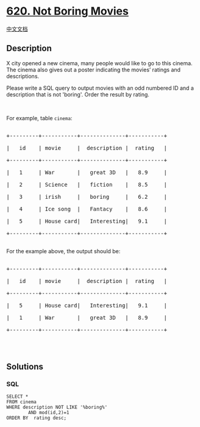 # [620. Not Boring Movies](https://leetcode.com/problems/not-boring-movies)

[中文文档](/solution/0600-0699/0620.Not%20Boring%20Movies/README.md)

## Description

X city opened a new cinema, many people would like to go to this cinema. The cinema also gives out a poster indicating the movies&rsquo; ratings and descriptions.

<p>Please write a SQL query to output movies with an odd numbered ID and a description that is not &#39;boring&#39;. Order the result by rating.</p>

<p>&nbsp;</p>

<p>For example, table <code>cinema</code>:</p>

<pre>

+---------+-----------+--------------+-----------+

|   id    | movie     |  description |  rating   |

+---------+-----------+--------------+-----------+

|   1     | War       |   great 3D   |   8.9     |

|   2     | Science   |   fiction    |   8.5     |

|   3     | irish     |   boring     |   6.2     |

|   4     | Ice song  |   Fantacy    |   8.6     |

|   5     | House card|   Interesting|   9.1     |

+---------+-----------+--------------+-----------+

</pre>

For the example above, the output should be:

<pre>

+---------+-----------+--------------+-----------+

|   id    | movie     |  description |  rating   |

+---------+-----------+--------------+-----------+

|   5     | House card|   Interesting|   9.1     |

|   1     | War       |   great 3D   |   8.9     |

+---------+-----------+--------------+-----------+

</pre>

<p>&nbsp;</p>

## Solutions

<!-- tabs:start -->

### **SQL**

```
SELECT *
FROM cinema
WHERE description NOT LIKE '%boring%'
        AND mod(id,2)=1
ORDER BY  rating desc;
```

<!-- tabs:end -->
